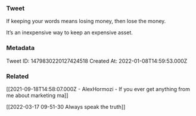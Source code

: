 ### Tweet
If keeping your words means losing money, then lose the money. 

It’s an inexpensive way to keep an expensive asset.

### Metadata
Tweet ID: 1479830220127424518
Created At: 2022-01-08T14:59:53.000Z

### Related
[[2021-09-18T14:58:07.000Z - AlexHormozi - If you ever get anything from me about marketing ma]]

[[2022-03-17 09-51-30 Always speak the truth]]
